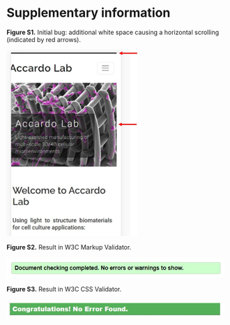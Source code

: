 # Supplementary information


**Figure S1.** Initial bug: additional white space causing a horizontal scrolling (indicated by red arrows).

<img src="assets/images/initial_bug.jpg" alt="Initial bug: additional white space causing a horizontal scrolling (indicated by red arrows)." width="300px" height="auto">

**Figure S2.** Result in W3C Markup Validator.

<img src="assets/images/html_validator.jpg" alt="Result in W3C Markup Validator: 'Document checking completed. No errors or warnings to show.'" width="500px" height="auto">

**Figure S3.** Result in W3C CSS Validator.

<img src="assets/images/css_validator.jpg" alt="Result in W3C CSS Validator: 'Congratulations! No Error Found.'" width="500px" height="auto">